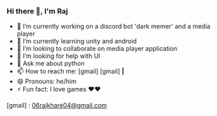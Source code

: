 ### Hi there 👋, I'm Raj

- 🔭 I’m currently working on a discord bot 'dark memer' and a media player
- 🌱 I’m currently learning unity and android
- 👯 I’m looking to collaborate on media player application
- 🤔 I’m looking for help with UI
- 💬 Ask me about python
- 📫 How to reach me: [gmail] [gmail] **|**
- 😄 Pronouns: he/him
- ⚡ Fun fact: I love games ❤️❤️

[gmail] : 06rajkhare04@gmail.com
